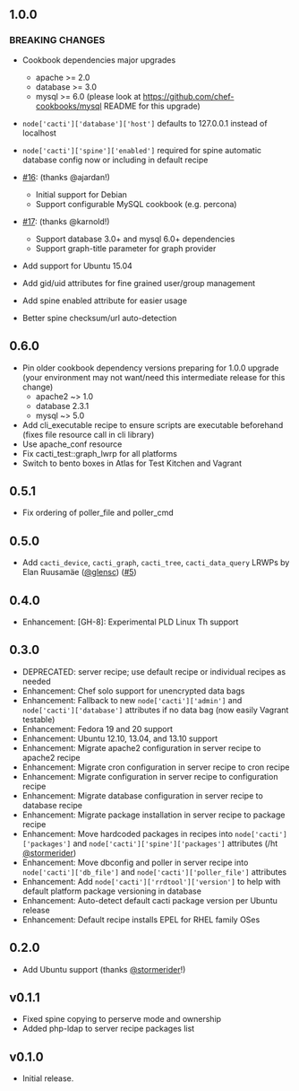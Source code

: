 ## 1.0.0

### BREAKING CHANGES
* Cookbook dependencies major upgrades
  * apache >= 2.0
  * database >= 3.0
  * mysql >= 6.0 (please look at https://github.com/chef-cookbooks/mysql README for this upgrade)
* `node['cacti']['database']['host']` defaults to 127.0.0.1 instead of localhost
* `node['cacti']['spine']['enabled']` required for spine automatic database config now or including in default recipe

* [#16][]: (thanks @ajardan!)
  * Initial support for Debian
  * Support configurable MySQL cookbook (e.g. percona)
* [#17][]: (thanks @karnold!)
  * Support database 3.0+ and mysql 6.0+ dependencies
  * Support graph-title parameter for graph provider
* Add support for Ubuntu 15.04
* Add gid/uid attributes for fine grained user/group management
* Add spine enabled attribute for easier usage
* Better spine checksum/url auto-detection

## 0.6.0

* Pin older cookbook dependency versions preparing for 1.0.0 upgrade (your environment may not want/need this intermediate release for this change)
  * apache2 ~> 1.0
  * database 2.3.1
  * mysql ~> 5.0
* Add cli_executable recipe to ensure scripts are executable beforehand (fixes file resource call in cli library)
* Use apache_conf resource
* Fix cacti_test::graph_lwrp for all platforms
* Switch to bento boxes in Atlas for Test Kitchen and Vagrant

## 0.5.1

* Fix ordering of poller_file and poller_cmd

## 0.5.0

* Add `cacti_device`, `cacti_graph`, `cacti_tree`, `cacti_data_query` LRWPs by Elan Ruusamäe ([@glensc][]) ([#5][])

## 0.4.0

* Enhancement: [GH-8]: Experimental PLD Linux Th support

## 0.3.0

* DEPRECATED: server recipe; use default recipe or individual recipes as needed
* Enhancement: Chef solo support for unencrypted data bags
* Enhancement: Fallback to new `node['cacti']['admin']` and `node['cacti']['database']` attributes if no data bag (now easily Vagrant testable)
* Enhancement: Fedora 19 and 20 support
* Enhancement: Ubuntu 12.10, 13.04, and 13.10 support
* Enhancement: Migrate apache2 configuration in server recipe to apache2 recipe
* Enhancement: Migrate cron configuration in server recipe to cron recipe
* Enhancement: Migrate configuration in server recipe to configuration recipe
* Enhancement: Migrate database configuration in server recipe to database recipe
* Enhancement: Migrate package installation in server recipe to package recipe
* Enhancement: Move hardcoded packages in recipes into `node['cacti']['packages']` and `node['cacti']['spine']['packages']` attributes (/ht [@stormerider][])
* Enhancement: Move dbconfig and poller in server recipe into `node['cacti']['db_file']` and `node['cacti']['poller_file']` attributes
* Enhancement: Add `node['cacti']['rrdtool']['version']` to help with default platform package versioning in database
* Enhancement: Auto-detect default cacti package version per Ubuntu release
* Enhancement: Default recipe installs EPEL for RHEL family OSes

## 0.2.0

* Add Ubuntu support (thanks [@stormerider][]!)

## v0.1.1

* Fixed spine copying to perserve mode and ownership
* Added php-ldap to server recipe packages list

## v0.1.0

* Initial release.

[#5]: https://github.com/bflad/chef-cacti/pull/5
[#16]: https://github.com/bflad/chef-cacti/pull/16
[#17]: https://github.com/bflad/chef-cacti/pull/17
[@glensc]: https://github.com/glensc
[@stormerider]: https://github.com/stormerider
